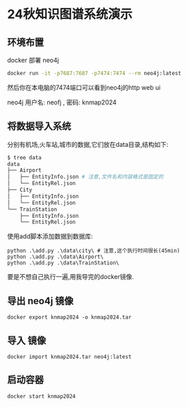 # 24秋知识图谱系统演示

## 环境布置
docker 部署 neo4j
```bash
docker run -it -p7687:7687 -p7474:7474 --rm neo4j:latest
```

然后你在本电脑的7474端口可以看到neo4j的http web ui

neo4j 用户名: neofj , 密码: knmap2024

## 将数据导入系统

分别有机场,火车站,城市的数据,它们放在data目录,结构如下:

```bash
$ tree data
data
├── Airport
│   ├── EntityInfo.json # 注意,文件名和内容格式是固定的
│   └── EntityRel.json
├── City
│   ├── EntityInfo.json
│   └── EntityRel.json
└── TrainStation
    ├── EntityInfo.json
    └── EntityRel.json
```

使用add脚本添加数据到数据库:
```
python .\add.py .\data\city\ # 注意,这个执行时间很长(45min)
python .\add.py .\data\Airport\
python .\add.py .\data\TrainStation\
```

要是不想自己执行一遍,用我导完的docker镜像.

## 导出 neo4j 镜像

```
docker export knmap2024 -o knmap2024.tar
```

## 导入 镜像
```
docker import knmap2024.tar neo4j:latest
```

## 启动容器

```
docker start knmap2024
```

